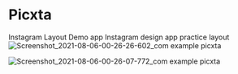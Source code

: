 # Picxta
Instagram Layout Demo app
Instagram design app practice layout
![Screenshot_2021-08-06-00-26-26-602_com example picxta](https://user-images.githubusercontent.com/79399095/128406255-baa2544c-fa8d-4729-956a-2a2b7f269ec0.jpg)

![Screenshot_2021-08-06-00-26-07-772_com example picxta](https://user-images.githubusercontent.com/79399095/128406270-585dbf62-69a8-4885-8e5b-d7753d7812f1.jpg)
